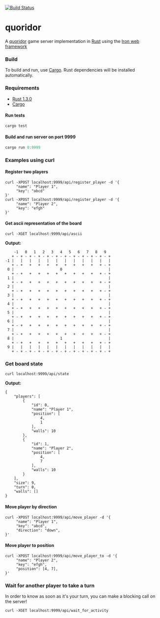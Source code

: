 [![Build Status](https://api.travis-ci.org/millerjs/quoridor.svg?branch=master)](https://api.travis-ci.org/millerjs/quoridor.svg)

# quoridor
A [quoridor](https://en.wikipedia.org/wiki/Quoridor) game server implementation in [Rust](https://www.rust-lang.org/) using the [Iron web framework](https://github.com/iron/iron)

### Build

To build and run, use [Cargo](https://crates.io/).  Rust dependencies will be installed automatically.

### Requirements

- [Rust 1.3.0](https://www.rust-lang.org/install.html)
- [Cargo](https://crates.io/)

#### Run tests

```rust
cargo test
```

#### Build and run server on port 9999

```rust
cargo run 0:9999
```

### Examples using curl


#### Register two players

```
curl -XPOST localhost:9999/api/register_player -d '{
     "name": "Player 1",
     "key": "abcd"
}'
curl -XPOST localhost:9999/api/register_player -d '{
     "name": "Player 2",
     "key": "efgh"
}'
```

#### Get ascii representation of the board

```
curl -XGET localhost:9999/api/ascii
```

**Output:**

```
    -1   0   1   2   3   4   5   6   7   8   9
   + - + - + - + - + - + - + - + - + - + - + - +
-1 |   |   |   |   |   |   |   |   |   |   |   |
   + - +   +   +   +   +   +   +   +   +   + - +
 0 |                     0                     |
   + - +   +   +   +   +   +   +   +   +   + - +
 1 |                                           |
   + - +   +   +   +   +   +   +   +   +   + - +
 2 |                                           |
   + - +   +   +   +   +   +   +   +   +   + - +
 3 |                                           |
   + - +   +   +   +   +   +   +   +   +   + - +
 4 |                                           |
   + - +   +   +   +   +   +   +   +   +   + - +
 5 |                                           |
   + - +   +   +   +   +   +   +   +   +   + - +
 6 |                                           |
   + - +   +   +   +   +   +   +   +   +   + - +
 7 |                                           |
   + - +   +   +   +   +   +   +   +   +   + - +
 8 |                     1                     |
   + - +   +   +   +   +   +   +   +   +   + - +
 9 |   |   |   |   |   |   |   |   |   |   |   |
   + - + - + - + - + - + - + - + - + - + - + - +
```

### Get board state

```
curl localhost:9999/api/state
```

**Output:**

```
{
    "players": [
        {
            "id": 0,
            "name": "Player 1",
            "position": [
                4,
                1
            ],
            "walls": 10
        },
        {
            "id": 1,
            "name": "Player 2",
            "position": [
                4,
                7
            ],
            "walls": 10
        }
    ],
    "size": 9,
    "turn": 0,
    "walls": []
}
```

#### Move player by direction

```
curl -XPOST localhost:9999/api/move_player -d '{
     "name": "Player 1",
     "key": "abcd",
     "direction": "down",
}'
```

#### Move player to position

```
curl -XPOST localhost:9999/api/move_player_to -d '{
     "name": "Player 2",
     "key": "efgh",
     "position": [4, 7],
}'
```

### Wait for another player to take a turn

In order to know as soon as it's your turn, you can make a blocking
call on the server!

```
curl -XGET localhost:9999/api/wait_for_activity
```
